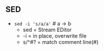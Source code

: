 ## SED
* `sed -i 's/a/a'` # a -> b
    * sed = Stream EDitor
    * -i = in place, overwrite file
    * s/^#\? = match comment line(#)